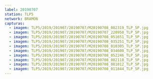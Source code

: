 ```yaml
---
label: 20190707
station: TLP5
network: BRAMON
capturas:
  - imagem: TLP5/2019/201907/20190707/M20190708_082319_TLP_5P.jpg
  - imagem: TLP5/2019/201907/20190707/M20190707_220950_TLP_5P.jpg
  - imagem: TLP5/2019/201907/20190707/M20190708_051651_TLP_5P.jpg
  - imagem: TLP5/2019/201907/20190707/M20190708_035251_TLP_5P.jpg
  - imagem: TLP5/2019/201907/20190707/M20190708_010305_TLP_5P.jpg
  - imagem: TLP5/2019/201907/20190707/M20190708_034600_TLP_5P.jpg
  - imagem: TLP5/2019/201907/20190707/M20190708_052246_TLP_5P.jpg
  - imagem: TLP5/2019/201907/20190707/M20190708_082118_TLP_5P.jpg
  - imagem: TLP5/2019/201907/20190707/M20190708_081012_TLP_5P.jpg
  - imagem: TLP5/2019/201907/20190707/M20190708_011844_TLP_5P.jpg
---
```

